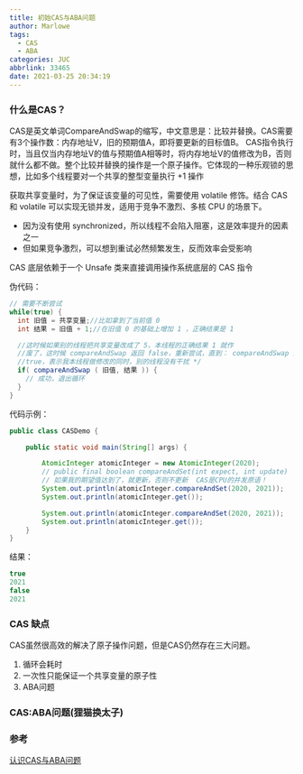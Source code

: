 ```yaml
---
title: 初始CAS与ABA问题
author: Marlowe
tags:
  - CAS
  - ABA
categories: JUC
abbrlink: 33465
date: 2021-03-25 20:34:19
---
```


<!--more-->
### 什么是CAS？
CAS是英文单词CompareAndSwap的缩写，中文意思是：比较并替换。CAS需要有3个操作数：内存地址V，旧的预期值A，即将要更新的目标值B。 CAS指令执行时，当且仅当内存地址V的值与预期值A相等时，将内存地址V的值修改为B，否则就什么都不做。整个比较并替换的操作是一个原子操作。它体现的一种乐观锁的思想，比如多个线程要对一个共享的整型变量执行 +1 操作

获取共享变量时，为了保证该变量的可见性，需要使用 volatile 修饰。结合 CAS 和 volatile 可以实现无锁并发，适用于竞争不激烈、多核 CPU 的场景下。

* 因为没有使用 synchronized，所以线程不会陷入阻塞，这是效率提升的因素之一
* 但如果竞争激烈，可以想到重试必然频繁发生，反而效率会受影响

CAS 底层依赖于一个 Unsafe 类来直接调用操作系统底层的 CAS 指令

伪代码：
```java
// 需要不断尝试
while(true) { 
  int 旧值 = 共享变量;//比如拿到了当前值 0 
  int 结果 = 旧值 + 1;//在旧值 0 的基础上增加 1 ，正确结果是 1 

  //这时候如果别的线程把共享变量改成了 5，本线程的正确结果 1 就作
  //废了，这时候 compareAndSwap 返回 false，重新尝试，直到： compareAndSwap 返回 
  //true，表示我本线程做修改的同时，别的线程没有干扰 */
  if( compareAndSwap ( 旧值, 结果 )) { 
    // 成功，退出循环 
  }
}
```

代码示例：
```java
public class CASDemo {

    public static void main(String[] args) {

        AtomicInteger atomicInteger = new AtomicInteger(2020);
        // public final boolean compareAndSet(int expect, int update)
        // 如果我的期望值达到了，就更新，否则不更新  CAS是CPU的并发原语！
        System.out.println(atomicInteger.compareAndSet(2020, 2021));
        System.out.println(atomicInteger.get());

        System.out.println(atomicInteger.compareAndSet(2020, 2021));
        System.out.println(atomicInteger.get());
    }
}
```
结果：
```java
true
2021
false
2021
```

### CAS 缺点
CAS虽然很高效的解决了原子操作问题，但是CAS仍然存在三大问题。
1. 循环会耗时
2. 一次性只能保证一个共享变量的原子性
3. ABA问题



### CAS:ABA问题(狸猫换太子)





### 参考
[认识CAS与ABA问题](https://blog.unclezs.com/Java/%E5%B9%B6%E5%8F%91%E7%BC%96%E7%A8%8B/%E8%AE%A4%E8%AF%86CAS%E4%B8%8EABA%E9%97%AE%E9%A2%98.html)


